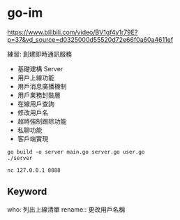 # go-im

https://www.bilibili.com/video/BV1gf4y1r79E?p=37&vd_source=d0325000d55520d72e66f0a60a4611ef

練習: 創建即時通訊服務

* 基礎建構 Server
* 用戶上線功能
* 用戶消息廣播機制
* 用戶業務封裝層
* 在線用戶查詢
* 修改用戶名
* 超時強制踢除功能
* 私聊功能
* 客戶端實現

```
go build -o server main.go server.go user.go
./server
```

```
nc 127.0.0.1 8888
```

## Keyword

who: 列出上線清單
rename:<NAME>: 更改用戶名稱 